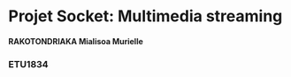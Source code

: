 <h1>Projet Socket: Multimedia streaming </h1>
<section>
    <h4>RAKOTONDRIAKA Mialisoa Murielle</h4>
    <h3>ETU1834</h3>
</section>
